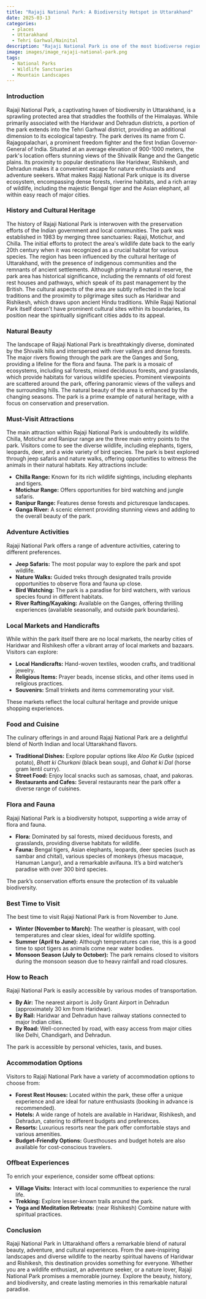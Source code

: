 ```yaml
---
title: "Rajaji National Park: A Biodiversity Hotspot in Uttarakhand"
date: 2025-03-13
categories:
  - places
  - Uttarakhand
  - Tehri Garhwal/Nainital
description: "Rajaji National Park is one of the most biodiverse regions in India, located in the Doon Valley of Uttarakhand. It is known for its rich flora and fauna, including rare species like the Asiatic Black Bear and Snow Leopard. The park includes parts of the UNESCO World Heritage Site 'Valley of Flowers' and 'Nanda Devi Biosphere Reserve', making it a significant conservation area in India."
image: images/image_rajaji-national-park.png
tags: 
  - National Parks
  - Wildlife Sanctuaries
  - Mountain Landscapes
---
```



### **Introduction**

Rajaji National Park, a captivating haven of biodiversity in Uttarakhand, is a sprawling protected area that straddles the foothills of the Himalayas. While primarily associated with the Haridwar and Dehradun districts, a portion of the park extends into the Tehri Garhwal district, providing an additional dimension to its ecological tapestry. The park derives its name from C. Rajagopalachari, a prominent freedom fighter and the first Indian Governor-General of India. Situated at an average elevation of 900-1000 meters, the park's location offers stunning views of the Shivalik Range and the Gangetic plains. Its proximity to popular destinations like Haridwar, Rishikesh, and Dehradun makes it a convenient escape for nature enthusiasts and adventure seekers. What makes Rajaji National Park unique is its diverse ecosystem, encompassing dense forests, riverine habitats, and a rich array of wildlife, including the majestic Bengal tiger and the Asian elephant, all within easy reach of major cities.

### **History and Cultural Heritage**

The history of Rajaji National Park is interwoven with the preservation efforts of the Indian government and local communities. The park was established in 1983 by merging three sanctuaries: Rajaji, Motichur, and Chilla. The initial efforts to protect the area's wildlife date back to the early 20th century when it was recognized as a crucial habitat for various species. The region has been influenced by the cultural heritage of Uttarakhand, with the presence of indigenous communities and the remnants of ancient settlements. Although primarily a natural reserve, the park area has historical significance, including the remnants of old forest rest houses and pathways, which speak of its past management by the British. The cultural aspects of the area are subtly reflected in the local traditions and the proximity to pilgrimage sites such as Haridwar and Rishikesh, which draws upon ancient Hindu traditions. While Rajaji National Park itself doesn't have prominent cultural sites within its boundaries, its position near the spiritually significant cities adds to its appeal.

### **Natural Beauty**

The landscape of Rajaji National Park is breathtakingly diverse, dominated by the Shivalik hills and interspersed with river valleys and dense forests. The major rivers flowing through the park are the Ganges and Song, providing a lifeline for the flora and fauna. The park is a mosaic of ecosystems, including sal forests, mixed deciduous forests, and grasslands, which provide habitats for various wildlife species. Prominent viewpoints are scattered around the park, offering panoramic views of the valleys and the surrounding hills.  The natural beauty of the area is enhanced by the changing seasons. The park is a prime example of natural heritage, with a focus on conservation and preservation.

### **Must-Visit Attractions**

The main attraction within Rajaji National Park is undoubtedly its wildlife. Chilla, Motichur and Ranipur range are the three main entry points to the park. Visitors come to see the diverse wildlife, including elephants, tigers, leopards, deer, and a wide variety of bird species. The park is best explored through jeep safaris and nature walks, offering opportunities to witness the animals in their natural habitats.  Key attractions include:

*   **Chilla Range:** Known for its rich wildlife sightings, including elephants and tigers.
*   **Motichur Range:** Offers opportunities for bird watching and jungle safaris.
*   **Ranipur Range:** Features dense forests and picturesque landscapes.
*   **Ganga River:** A scenic element providing stunning views and adding to the overall beauty of the park.

### **Adventure Activities**

Rajaji National Park offers a range of adventure activities, catering to different preferences.

*   **Jeep Safaris:** The most popular way to explore the park and spot wildlife.
*   **Nature Walks:** Guided treks through designated trails provide opportunities to observe flora and fauna up close.
*   **Bird Watching:** The park is a paradise for bird watchers, with various species found in different habitats.
*   **River Rafting/Kayaking:** Available on the Ganges, offering thrilling experiences (available seasonally, and outside park boundaries).

### **Local Markets and Handicrafts**

While within the park itself there are no local markets, the nearby cities of Haridwar and Rishikesh offer a vibrant array of local markets and bazaars. Visitors can explore:

*   **Local Handicrafts:** Hand-woven textiles, wooden crafts, and traditional jewelry.
*   **Religious Items:** Prayer beads, incense sticks, and other items used in religious practices.
*   **Souvenirs:** Small trinkets and items commemorating your visit.

These markets reflect the local cultural heritage and provide unique shopping experiences.

### **Food and Cuisine**

The culinary offerings in and around Rajaji National Park are a delightful blend of North Indian and local Uttarakhand flavors.

*   **Traditional Dishes:** Explore popular options like *Aloo Ke Gutke* (spiced potato), *Bhatt ki Churkani* (black bean soup), and *Gahat ki Dal* (horse gram lentil curry).
*   **Street Food:** Enjoy local snacks such as samosas, chaat, and pakoras.
*   **Restaurants and Cafes:** Several restaurants near the park offer a diverse range of cuisines.


### **Flora and Fauna**

Rajaji National Park is a biodiversity hotspot, supporting a wide array of flora and fauna.

*   **Flora:** Dominated by sal forests, mixed deciduous forests, and grasslands, providing diverse habitats for wildlife.
*   **Fauna:** Bengal tigers, Asian elephants, leopards, deer species (such as sambar and chital), various species of monkeys (rhesus macaque, Hanuman Langur), and a remarkable avifauna. It’s a bird watcher’s paradise with over 300 bird species. 

The park’s conservation efforts ensure the protection of its valuable biodiversity.

### **Best Time to Visit**

The best time to visit Rajaji National Park is from November to June.

*   **Winter (November to March):** The weather is pleasant, with cool temperatures and clear skies, ideal for wildlife spotting.
*   **Summer (April to June):** Although temperatures can rise, this is a good time to spot tigers as animals come near water bodies.
*   **Monsoon Season (July to October):** The park remains closed to visitors during the monsoon season due to heavy rainfall and road closures.

### **How to Reach**

Rajaji National Park is easily accessible by various modes of transportation.

*   **By Air:** The nearest airport is Jolly Grant Airport in Dehradun (approximately 30 km from Haridwar).
*   **By Rail:** Haridwar and Dehradun have railway stations connected to major Indian cities.
*   **By Road:** Well-connected by road, with easy access from major cities like Delhi, Chandigarh, and Dehradun.

The park is accessible by personal vehicles, taxis, and buses.

### **Accommodation Options**

Visitors to Rajaji National Park have a variety of accommodation options to choose from:

*   **Forest Rest Houses:** Located within the park, these offer a unique experience and are ideal for nature enthusiasts (booking in advance is recommended).
*   **Hotels:** A wide range of hotels are available in Haridwar, Rishikesh, and Dehradun, catering to different budgets and preferences.
*   **Resorts:** Luxurious resorts near the park offer comfortable stays and various amenities.
*   **Budget-Friendly Options:** Guesthouses and budget hotels are also available for cost-conscious travelers.

### **Offbeat Experiences**

To enrich your experience, consider some offbeat options:

*   **Village Visits:** Interact with local communities to experience the rural life.
*   **Trekking:** Explore lesser-known trails around the park.
*   **Yoga and Meditation Retreats:** (near Rishikesh) Combine nature with spiritual practices.


### **Conclusion**

Rajaji National Park in Uttarakhand offers a remarkable blend of natural beauty, adventure, and cultural experiences. From the awe-inspiring landscapes and diverse wildlife to the nearby spiritual havens of Haridwar and Rishikesh, this destination provides something for everyone. Whether you are a wildlife enthusiast, an adventure seeker, or a nature lover, Rajaji National Park promises a memorable journey. Explore the beauty, history, and biodiversity, and create lasting memories in this remarkable natural paradise.


